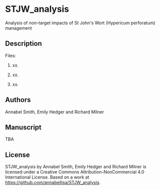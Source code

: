 # STJW_analysis

Analysis of non-target impacts of St John's Wort (Hypericum perforatum) management

## Description

Files:

1. xx. 

2. xx. 

3. xx.

## Authors

Annabel Smith, Emily Hedger and Richard Milner

## Manuscript

TBA 

## License

STJW_analysis by Annabel Smith, Emily Hedger and Richard Milner is licensed under a Creative Commons Attribution-NonCommercial 4.0 International License.
Based on a work at https://github.com/annabellisa/STJW_analysis.

